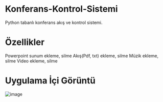 # Konferans-Kontrol-Sistemi
Python tabanlı konferans akış ve kontrol sistemi.
# Özellikler
Powerpoint sunum ekleme, silme
Akış(Pdf, txt) ekleme, silme
Müzik ekleme, silme
Video ekleme, silme

# Uygulama İçi Görüntü

![image](https://github.com/user-attachments/assets/a2feb635-e72a-416c-98e6-c28efa7a9102)
